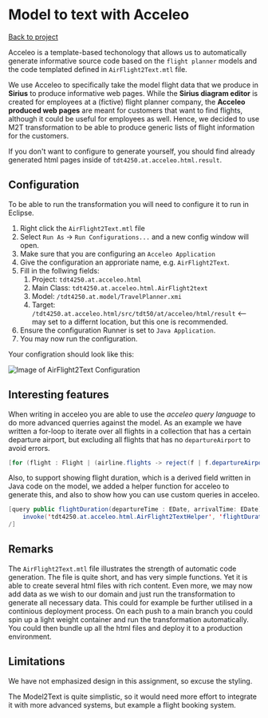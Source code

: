# Model to text with Acceleo

[Back to project](/README.md)

Acceleo is a template-based techonology that allows us to automatically generate informative source code based on the `flight planner` models and the code templated defined in `AirFlight2Text.mtl` file.

We use Acceleo to specifically take the model flight data that we produce in **Sirius** to produce informative web pages. While the **Sirius diagram editor** is created for employees at a (fictive) flight planner company, the **Acceleo produced web pages** are meant for customers that want to find flights, although it could be useful for employees as well. Hence, we decided to use M2T transformation to be able to produce generic lists of flight information for the customers.

If you don't want to configure to generate yourself, you should find already generated html pages inside of `tdt4250.at.acceleo.html.result`.

## Configuration

To be able to run the transformation you will need to configure it to run in Eclipse.

1. Right click the `AirFlight2Text.mtl` file
2. Select `Run As` -> `Run Configurations...` and a new config window will open.
3. Make sure that you are configuring an `Acceleo Application`
4. Give the configuration an approriate name, e.g. `AirFlight2Text`.
5. Fill in the follwing fields:
   1. Project: `tdt4250.at.acceleo.html`
   2. Main Class: `tdt4250.at.acceleo.html.AirFlight2text`
   3. Model: `/tdt4250.at.model/TravelPlanner.xmi`
   4. Target: `/tdt4250.at.acceleo.html/src/tdt50/at/acceleo/html/result` <-- may set to a differnt location, but this one is recommended.
6. Ensure the configuration Runner is set to `Java Application`.
7. You may now run the configuration.

Your configration should look like this:

![Image of AirFlight2Text Configuration](https://user-images.githubusercontent.com/34618612/101766846-abd85200-3ae3-11eb-8d0d-cccb9aaa0d54.png)

## Interesting features

When writing in acceleo you are able to use the _acceleo query language_ to do more advanced querries against the model. As an example we have written a for-loop to iterate over all flights in a collection that has a certain departure airport, but excluding all flights that has no `departureAirport` to avoid errors.

```java
[for (flight : Flight | (airline.flights -> reject(f | f.departureAirport = null) ) -> select(f | f.departureAirport.id = airport.id) )]
```

Also, to support showing flight duration, which is a derived field written in Java code on the model, we added a helper function for acceleo to generate this, and also to show how you can use custom queries in acceleo.

```java
[query public flightDuration(departureTime : EDate, arrivalTime: EDate) : String =
	invoke('tdt4250.at.acceleo.html.AirFlight2TextHelper', 'flightDuration(java.util.Date, java.util.Date)', Sequence{departureTime, arrivalTime})
/]
```

## Remarks

The `AirFlight2Text.mtl` file illustrates the strength of automatic code generation. The file is quite short, and has very simple functions. Yet it is able to create several html files with rich content. Even more, we may now add data as we wish to our domain and just run the transformation to generate all necessary data. This could for example be further utilised in a continious deployment process. On each push to a main branch you could spin up a light weight container and run the transformation automatically. You could then bundle up all the html files and deploy it to a production environment.

## Limitations

We have not emphasized design in this assignment, so excuse the styling.

The Model2Text is quite simplistic, so it would need more effort to integrate it with more advanced systems, but example a flight booking system.
